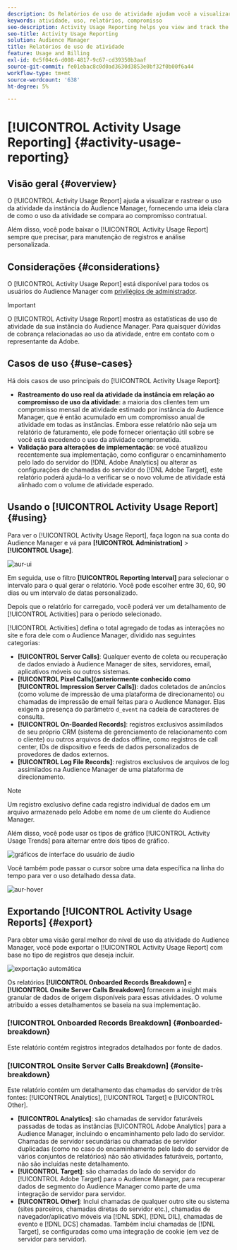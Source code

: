```yaml
---
description: Os Relatórios de uso de atividade ajudam você a visualizar e rastrear o uso da atividade para sua instância do Audience Manager, para que você possa comparar o uso real ao compromisso contratual.
keywords: atividade, uso, relatórios, compromisso
seo-description: Activity Usage Reporting helps you view and track the activity usage for your Audience Manager instance, so you can compare your actual usage to your contractual commitment.
seo-title: Activity Usage Reporting
solution: Audience Manager
title: Relatórios de uso de atividade
feature: Usage and Billing
exl-id: 0c5f04c6-d008-4817-9c67-cd39350b3aaf
source-git-commit: fe01ebac8c0d0ad3630d3853e0bf32f0b00f6a44
workflow-type: tm+mt
source-wordcount: '638'
ht-degree: 5%

---
```


# [!UICONTROL Activity Usage Reporting] {#activity-usage-reporting}

## Visão geral {#overview}

O [!UICONTROL Activity Usage Report] ajuda a visualizar e rastrear o uso da atividade da instância do Audience Manager, fornecendo uma ideia clara de como o uso da atividade se compara ao compromisso contratual.

Além disso, você pode baixar o [!UICONTROL Activity Usage Report] sempre que precisar, para manutenção de registros e análise personalizada.

## Considerações {#considerations}

O [!UICONTROL Activity Usage Report] está disponível para todos os usuários do Audience Manager com [privilégios de administrador](edit-account-settings.md).

>[!IMPORTANT]
>
>O [!UICONTROL Activity Usage Report] mostra as estatísticas de uso de atividade da sua instância do Audience Manager. Para quaisquer dúvidas de cobrança relacionadas ao uso da atividade, entre em contato com o representante da Adobe.

## Casos de uso {#use-cases}

Há dois casos de uso principais do [!UICONTROL Activity Usage Report]:

* **Rastreamento do uso real da atividade da instância em relação ao compromisso de uso da atividade**: a maioria dos clientes tem um compromisso mensal de atividade estimado por instância do Audience Manager, que é então acumulado em um compromisso anual de atividade em todas as instâncias. Embora esse relatório não seja um relatório de faturamento, ele pode fornecer orientação útil sobre se você está excedendo o uso da atividade comprometida.
* **Validação para alterações de implementação**: se você atualizou recentemente sua implementação, como configurar o encaminhamento pelo lado do servidor do [!DNL Adobe Analytics] ou alterar as configurações de chamadas do servidor do [!DNL Adobe Target], este relatório poderá ajudá-lo a verificar se o novo volume de atividade está alinhado com o volume de atividade esperado.

## Usando o [!UICONTROL Activity Usage Report] {#using}

Para ver o [!UICONTROL Activity Usage Report], faça logon na sua conta do Audience Manager e vá para **[!UICONTROL Administration]** > **[!UICONTROL Usage]**.

![aur-ui](assets/aur-ui.png)

Em seguida, use o filtro **[!UICONTROL Reporting Interval]** para selecionar o intervalo para o qual gerar o relatório. Você pode escolher entre 30, 60, 90 dias ou um intervalo de datas personalizado.

Depois que o relatório for carregado, você poderá ver um detalhamento de [!UICONTROL Activities] para o período selecionado.

[!UICONTROL Activities] defina o total agregado de todas as interações no site e fora dele com o Audience Manager, dividido nas seguintes categorias:

* **[!UICONTROL Server Calls]**: Qualquer evento de coleta ou recuperação de dados enviado à Audience Manager de sites, servidores, email, aplicativos móveis ou outros sistemas.
* **[!UICONTROL Pixel Calls](anteriormente conhecido como [!UICONTROL Impression Server Calls])**: dados coletados de anúncios (como volume de impressão de uma plataforma de direcionamento) ou chamadas de impressão de email feitas para o Audience Manager. Elas exigem a presença do parâmetro `d_event` na cadeia de caracteres de consulta.
* **[!UICONTROL On-Boarded Records]**: registros exclusivos assimilados de seu próprio CRM (sistema de gerenciamento de relacionamento com o cliente) ou outros arquivos de dados offline, como registros de call center, IDs de dispositivo e feeds de dados personalizados de provedores de dados externos.
* **[!UICONTROL Log File Records]**: registros exclusivos de arquivos de log assimilados na Audience Manager de uma plataforma de direcionamento.

>[!NOTE]
>
>Um registro exclusivo define cada registro individual de dados em um arquivo armazenado pelo Adobe em nome de um cliente do Audience Manager.

Além disso, você pode usar os tipos de gráfico [!UICONTROL Activity Usage Trends] para alternar entre dois tipos de gráfico.

![gráficos de interface do usuário de áudio](assets/aur-ui-graphs.png)

Você também pode passar o cursor sobre uma data específica na linha do tempo para ver o uso detalhado dessa data.

![aur-hover](assets/aur-hover.png)

## Exportando [!UICONTROL Activity Usage Reports] {#export}

Para obter uma visão geral melhor do nível de uso da atividade do Audience Manager, você pode exportar o [!UICONTROL Activity Usage Report] com base no tipo de registros que deseja incluir.

![exportação automática](assets/aur-export.png)

Os relatórios **[!UICONTROL Onboarded Records Breakdown]** e **[!UICONTROL Onsite Server Calls Breakdown]** fornecem a insight mais granular de dados de origem disponíveis para essas atividades. O volume atribuído a esses detalhamentos se baseia na sua implementação.

### [!UICONTROL Onboarded Records Breakdown] {#onboarded-breakdown}

Este relatório contém registros integrados detalhados por fonte de dados.

### [!UICONTROL Onsite Server Calls Breakdown] {#onsite-breakdown}

Este relatório contém um detalhamento das chamadas do servidor de três fontes: [!UICONTROL Analytics], [!UICONTROL Target] e [!UICONTROL Other].

* **[!UICONTROL Analytics]**: são chamadas de servidor faturáveis passadas de todas as instâncias [!UICONTROL Adobe Analytics] para a Audience Manager, incluindo o encaminhamento pelo lado do servidor. Chamadas de servidor secundárias ou chamadas de servidor duplicadas (como no caso do encaminhamento pelo lado do servidor de vários conjuntos de relatórios) não são atividades faturáveis, portanto, não são incluídas neste detalhamento.
* **[!UICONTROL Target]**: são chamadas do lado do servidor do [!UICONTROL Adobe Target] para o Audience Manager, para recuperar dados de segmento do Audience Manager como parte de uma integração de servidor para servidor.
* **[!UICONTROL Other]**: Inclui chamadas de qualquer outro site ou sistema (sites parceiros, chamadas diretas do servidor etc.), chamadas de navegador/aplicativo móveis via [!DNL SDK], [!DNL DIL], chamadas de evento e [!DNL DCS] chamadas. Também inclui chamadas de [!DNL Target], se configuradas como uma integração de cookie (em vez de servidor para servidor).
